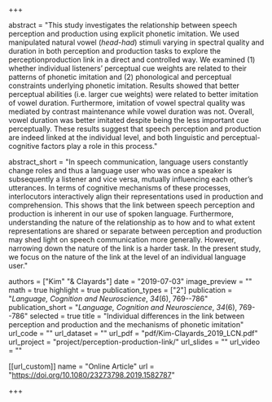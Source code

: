 +++

abstract = "This study investigates the relationship between speech perception and production using explicit phonetic imitation. We used manipulated natural vowel (*head-had*) stimuli varying in spectral quality and duration in both perception and production tasks to explore the perceptionproduction link in a direct and controlled way. We examined (1) whether individual listeners’ perceptual cue weights are related to their patterns of phonetic imitation and (2) phonological and perceptual constraints underlying phonetic imitation. Results showed that better perceptual abilities (i.e. larger cue weights) were related to better imitation of vowel duration. Furthermore, imitation of vowel spectral quality was mediated by contrast maintenance while vowel duration was not. Overall, vowel duration was better imitated despite being the less important cue perceptually. These results suggest that speech perception and production are indeed linked at the individual level, and both linguistic and perceptual-cognitive factors play a role in this process."

abstract_short = "In speech communication, language users constantly change roles and thus a language user who was once a speaker is subsequently a listener and vice versa, mutually influencing each other’s utterances. In terms of cognitive mechanisms of these processes, interlocutors interactively align their representations used in production and comprehension. This shows that the link between speech perception and production is inherent in our use of spoken language. Furthermore, understanding the nature of the relationship as to how and to what extent representations are shared or separate between perception and production may shed light on speech communication more generally. However, narrowing down the nature of the link is a harder task. In the present study, we focus on the nature of the link at the level of an individual language user."

authors = ["Kim" "& Clayards"]
date = "2019-07-03"
image_preview = ""
math = true
highlight = true
publication_types = ["2"]
publication = "*Language, Cognition and Neuroscience*, *34*(6), 769--786"
publication_short = "*Language, Cognition and Neuroscience*, *34*(6), 769--786"
selected = true
title = "Individual differences in the link between perception and production and the mechanisms of phonetic imitation"
url_code = ""
url_dataset = ""
url_pdf = "pdf/Kim-Clayards_2019_LCN.pdf"
url_project = "project/perception-production-link/"
url_slides = ""
url_video = ""

[[url_custom]]
name = "Online Article"
url = "https://doi.org/10.1080/23273798.2019.1582787"

+++
